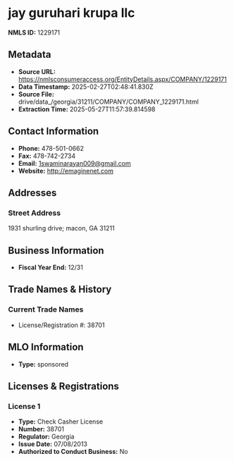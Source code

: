 # jay guruhari krupa llc

**NMLS ID:** 1229171

## Metadata
- **Source URL:** https://nmlsconsumeraccess.org/EntityDetails.aspx/COMPANY/1229171
- **Data Timestamp:** 2025-02-27T02:48:41.830Z
- **Source File:** drive/data_/georgia/31211/COMPANY/COMPANY_1229171.html
- **Extraction Time:** 2025-05-27T11:57:39.814598

## Contact Information
- **Phone:** 478-501-0662
- **Fax:** 478-742-2734
- **Email:** 1swaminarayan009@gmail.com
- **Website:** http://emaginenet.com

## Addresses
### Street Address
1931 shurling drive; macon, GA 31211

## Business Information
- **Fiscal Year End:** 12/31

## Trade Names & History
### Current Trade Names
- License/Registration #: 38701

## MLO Information
- **Type:** sponsored

## Licenses & Registrations

### License 1
- **Type:** Check Casher License
- **Number:** 38701
- **Regulator:** Georgia
- **Issue Date:** 07/08/2013
- **Authorized to Conduct Business:** No
